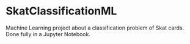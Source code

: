 # SkatClassificationML
Machine Learning project about a classification problem of Skat cards. Done fully in a Jupyter Notebook.
